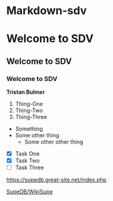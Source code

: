 # Markdown-sdv

# Welcome to SDV
## Welcome to SDV
### Welcome to SDV

**Tristan Bulmer**

1. Thing-One
2. Thing-Two
3. Thing-Three

* Something
* Some other thing
  * Some other other thing

- [x] Task One
- [x] Task Two
- [ ] Task Three

https://supedb.great-site.net/index.php

[SupeDB/WikiSupe](https://supedb.great-site.net/index.php)